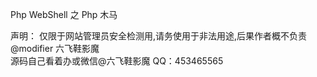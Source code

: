 Php WebShell 之 Php 木马

声明： 仅限于网站管理员安全检测用,请务使用于非法用途,后果作者概不负责
@modifier 六飞鞋影魔  
源码自己看着办或微信@六飞鞋影魔 QQ：453465565
